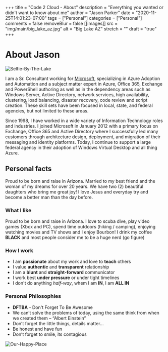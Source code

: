 +++
title = "Code 2 Cloud - About"
description = "Everything you wanted or didn't want to know about me"
author = "Jason Parker"
date = "2020-11-25T14:01:23-07:00"
tags = ["Personal"]
categories = ["Personal"]
comments = false
removeBlur = false
[[images]]
  src = "img/main/big_lake_az.jpg"
  alt = "Big Lake AZ"
  stretch = ""
draft = "true"
+++

# About Jason

![Selfie-By-The-Lake](img/main/selfie_by_the_lake_bw_small.jpg)

I am a Sr. Consultant working for [Microsoft](www.microsoft.com), specializing in Azure Adoption and Automation and a subject matter expert in Azure, Office 365, Exchange and PowerShell authoring as well as in the dependency areas such as Windows Server, Active Directory, network services, high availability, clustering, load balancing, disaster recovery, code review and script creation.  These skill sets have been focused in local, state, and federal agencies, but not limited to these areas.

Since 1998, I have worked in a wide variety of Information Technology roles and industries.  I joined Microsoft in January 2012 with a primary focus on Exchange, Office 365 and Active Directory where I successfully led many customers through architecture design, deployment, and migration of their messaging and identity platforms.  Today, I continue to support a large federal agency in their adoption of Windows Virtual Desktop and all thing Azure.

## Personal facts

Proud to be born and raise in Arizona. Married to my best friend and the woman of my dreams for over 20 years.  We have two (2) beautiful daughters who bring me great joy! I love Jesus and everyday try and become a better man than the day before.

### What I like

Proud to be born and raise in Arizona. I love to scuba dive, play video games (Xbox and PC), spend time outdoors (hiking / camping), enjoying watching movies and TV shows and I enjoy Bourbon! I drink my coffee **BLACK** and most people consider me to be a huge nerd (go figure)

### How I work

- I am **passionate** about my work and love to **teach** others
- I value **authentic** and **transparent** relationship
- I am a **blunt** and **straight-forward** communicator
- I work best **under pressure** or under tight timelines
- I don't do anything *half-way*, whem I am **IN**, I am **ALL IN**

### Personal Philosophies

- **DFTBA** - Don't Forget To Be Awesome
- We can’t solve the problems of today, using the same think from when we created them – “Albert Einstein”
- Don’t forget the little things, details matter…
- Be honest and have fun
- Don’t forget to smile, its contagious

![Our-Happy-Place](img/main/maui_anniversary.jpg)